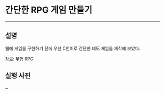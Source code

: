 # 간단한 RPG 게임 만들기
------------
## 설명
웹에 게임을 구현하기 전에 우선 C언어로 간단한 데모 게임을 제작해 보았다.

장르: 무협 RPG

## 실행 사진
~
